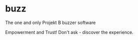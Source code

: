 # buzz
The one and only Projekt B buzzer software

Empowerment and Trust! Don't ask - discover the experience.
